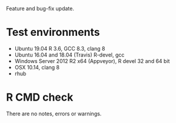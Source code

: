 Feature and bug-fix update.

# Test environments
* Ubuntu 19.04 R 3.6, GCC 8.3, clang 8
* Ubuntu 16.04 and 18.04 (Travis) R-devel, gcc
* Windows Server 2012 R2 x64 (Appveyor), R devel 32 and 64 bit
* OSX 10.14, clang 8
* rhub

# R CMD check

There are no notes, errors or warnings.
